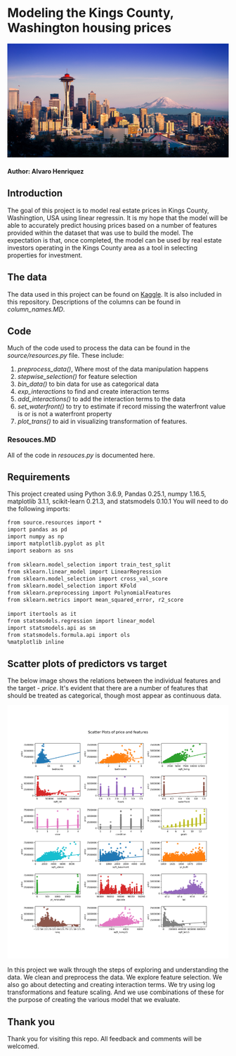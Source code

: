 
# Modeling the Kings County, Washington housing prices

![seattle](images/seattle.jpg)

#### Author: Alvaro Henriquez

## Introduction

The goal of this project is to model real estate prices in Kings County, Washingtion, USA using linear regressin. It is my hope that the model will be able to accurately predict housing prices based on a number of features provided within the dataset that was use to build the model. The expectation is that, once completed, the model can be used by real estate investors operating in the Kings County area as a tool in selecting properties for investment.


## The data
The data used in this project can be found on [Kaggle](https://www.kaggle.com/swathiachath/kc-housesales-data?select=kc_house_data.csvy). It is also included in this repository. Descriptions of the columns can be found in *column_names.MD*.

## Code
Much of the code used to process the data can be found in the *source/resources.py* file. These include: 
1. *preprocess_data()*, Where most of the data manipulation happens
2. *stepwise_selection()* for feature selection
3. *bin_data()* to bin data for use as categorical data
4. *exp_interactions* to find and create interaction terms
5. *add_interactions()* to add the interaction terms to the data
6. *set_waterfront()* to try to estimate if record missing the waterfront value is or is  not a waterfront property
7. *plot_trans()* to aid in visualizing transformation of features.

### Resouces.MD
All of the code in *resouces.py* is documented here.

## Requirements
This project created using Python 3.6.9, Pandas 0.25.1, numpy 1.16.5, matplotlib 3.1.1, scikit-learn 0.21.3, and statsmodels 0.10.1
You will need to do the following imports:
```pyhton
from source.resources import *
import pandas as pd
import numpy as np 
import matplotlib.pyplot as plt
import seaborn as sns

from sklearn.model_selection import train_test_split 
from sklearn.linear_model import LinearRegression
from sklearn.model_selection import cross_val_score
from sklearn.model_selection import KFold
from sklearn.preprocessing import PolynomialFeatures
from sklearn.metrics import mean_squared_error, r2_score

import itertools as it
from statsmodels.regression import linear_model
import statsmodels.api as sm
from statsmodels.formula.api import ols
%matplotlib inline
```
## Scatter plots of predictors vs target
The below image shows the relations between the individual features and the target - *price*. It's evident that there are a number of features that should be treated as categorical, though most appear as continuous data. 

![scatter](images/feature_scatter.png)

In this project we walk through the steps of exploring and understanding the data. We clean and preprocess the data. We explore  feature selection.  We also go about detecting and creating interaction terms. We try using log transformations and feature scaling. And we use combinations of these for the purpose of creating the various model that we evaluate.

## Thank you
Thank you for visiting this repo. All feedback and comments will be welcomed. 
